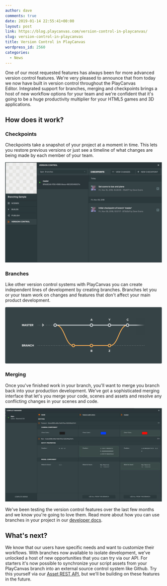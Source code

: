 ```yaml
---
author: dave
comments: true
date: 2019-01-14 22:55:41+00:00
layout: post
link: https://blog.playcanvas.com/version-control-in-playcanvas/
slug: version-control-in-playcanvas
title: Version Control in PlayCanvas
wordpress_id: 2560
categories:
  - News
---
```


One of our most requested features has always been for more advanced version control features. We're very pleased to announce that from today we now have built in version control throughout the PlayCanvas Editor. Integrated support for branches, merging and checkpoints brings a host of new workflow options for your team and we're confident that it's going to be a huge productivity multiplier for your HTML5 games and 3D applications.

## How does it work?

### Checkpoints

Checkpoints take a snapshot of your project at a moment in time. This lets you restore previous versions or just see a timeline of what changes are being made by each member of your team.

![](/assets/media/vc-panel-1024x654.jpg)

### Branches

Like other version control systems with PlayCanvas you can create independent lines of development by creating branches. Branches let you or your team work on changes and features that don't affect your main product development.

![](/assets/media/merging-checkpoints-3-1024x366.png)

### Merging

Once you've finished work in your branch, you'll want to merge you branch back into your production development. We've got a sophisticated merging interface that let's you merge your code, scenes and assets and resolve any conflicting changes in your scenes and code.

![](/assets/media/conflicts-resolved-1024x609.jpg)

We've been testing the version control features over the last few months and we know you're going to love them. Read more about how you can use branches in your project in our [developer docs](https://developer.playcanvas.com/user-manual/version-control/).

## What's next?

We know that our users have specific needs and want to customize their workflows. With branches now available to isolate development, we've unlocked a host of new opportunities that you can try via our API. For starters it's now possible to synchronize your script assets from your PlayCanvas branch into an external source control system like Github. Try this yourself via our [Asset REST API](https://developer.playcanvas.com/en/user-manual/api/asset-file/), but we'll be building on these features in the future.
